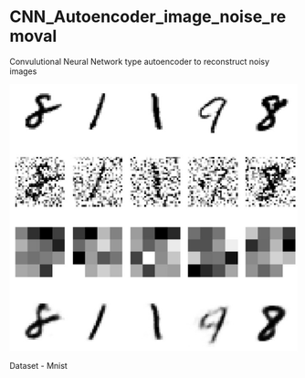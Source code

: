 # CNN_Autoencoder_image_noise_removal

Convulutional Neural Network type autoencoder to reconstruct noisy images

![plot](screenshots/autoencoder_CNN.jpg)

Dataset - Mnist
